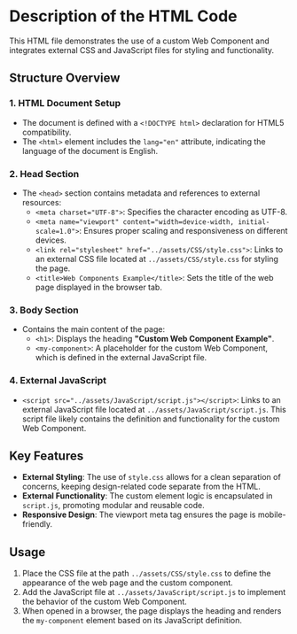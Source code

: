 # Description of the HTML Code

This HTML file demonstrates the use of a custom Web Component and integrates external CSS and JavaScript files for styling and functionality.

## Structure Overview

### 1. **HTML Document Setup**
- The document is defined with a `<!DOCTYPE html>` declaration for HTML5 compatibility.
- The `<html>` element includes the `lang="en"` attribute, indicating the language of the document is English.

### 2. **Head Section**
- The `<head>` section contains metadata and references to external resources:
  - `<meta charset="UTF-8">`: Specifies the character encoding as UTF-8.
  - `<meta name="viewport" content="width=device-width, initial-scale=1.0">`: Ensures proper scaling and responsiveness on different devices.
  - `<link rel="stylesheet" href="../assets/CSS/style.css">`: Links to an external CSS file located at `../assets/CSS/style.css` for styling the page.
  - `<title>Web Components Example</title>`: Sets the title of the web page displayed in the browser tab.

### 3. **Body Section**
- Contains the main content of the page:
  - `<h1>`: Displays the heading **"Custom Web Component Example"**.
  - `<my-component>`: A placeholder for the custom Web Component, which is defined in the external JavaScript file.

### 4. **External JavaScript**
- `<script src="../assets/JavaScript/script.js"></script>`: Links to an external JavaScript file located at `../assets/JavaScript/script.js`. This script file likely contains the definition and functionality for the custom Web Component.

## Key Features
- **External Styling**: The use of `style.css` allows for a clean separation of concerns, keeping design-related code separate from the HTML.
- **External Functionality**: The custom element logic is encapsulated in `script.js`, promoting modular and reusable code.
- **Responsive Design**: The viewport meta tag ensures the page is mobile-friendly.

## Usage
1. Place the CSS file at the path `../assets/CSS/style.css` to define the appearance of the web page and the custom component.
2. Add the JavaScript file at `../assets/JavaScript/script.js` to implement the behavior of the custom Web Component.
3. When opened in a browser, the page displays the heading and renders the `my-component` element based on its JavaScript definition.
